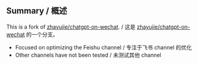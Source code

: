 ## Summary / 概述

This is a fork of [zhayujie/chatgpt-on-wechat](https://github.com/zhayujie/chatgpt-on-wechat). / 这是 [zhayujie/chatgpt-on-wechat](https://github.com/zhayujie/chatgpt-on-wechat) 的一个分支。

- Focused on optimizing the Feishu channel / 专注于飞书 channel 的优化
- Other channels have not been tested / 未测试其他 channel

